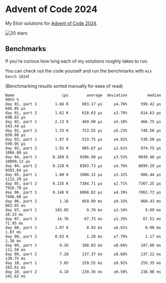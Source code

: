 # Advent of Code 2024

My Elixir solutions for [Advent of Code 2024](https://adventofcode.com/2024).

<!-- stars 2024 start --><img src="https://img.shields.io/static/v1?label=2024&message=20%20stars&style=for-the-badge&color=orange" alt="20 stars" /><!-- stars 2024 end -->

## Benchmarks

If you're curious how long each of my solutions roughly takes to run.

You can check out the code yourself and run the benchmarks with `mix bench 2024`!

(Benchmarking results sorted manually for ease of read)

```
Name                     ips        average  deviation         median         99th %
day 01, part 1        1.66 K      603.17 μs     ±4.76%      599.42 μs      684.85 μs
day 01, part 2        1.62 K      618.63 μs     ±3.79%      614.63 μs      690.83 μs
day 02, part 1        2.13 K      469.90 μs     ±5.18%      466.75 μs      543.44 μs
day 02, part 2        1.33 K      753.55 μs     ±5.23%      748.58 μs      850.00 μs
day 03, part 1        1.87 K      533.75 μs     ±4.92%      530.50 μs      599.95 μs
day 03, part 2        1.01 K      985.67 μs     ±2.61%      974.75 μs     1066.80 μs
day 04, part 1       0.109 K     9206.98 μs     ±3.53%     9049.48 μs    10099.13 μs
day 04, part 2       0.120 K     8363.73 μs     ±4.76%     8099.29 μs     9391.84 μs
day 05, part 1        1.00 K     1000.12 μs     ±3.32%      988.44 μs     1112.29 μs
day 05, part 2       0.135 K     7384.71 μs     ±2.71%     7367.25 μs     7916.79 μs
day 06, part 1       0.146 K     6868.82 μs     ±4.39%     7063.73 μs     7446.66 μs
day 06, part 2          1.16      859.99 ms     ±0.33%      860.43 ms      863.65 ms
day 07, part 1        103.05        9.70 ms     ±2.34%        9.69 ms       10.33 ms
day 07, part 2         14.76       67.73 ms     ±1.35%       67.51 ms       71.95 ms
day 08, part 1        1.07 K        0.93 ms     ±6.91%        0.90 ms        1.07 ms
day 08, part 2        0.83 K        1.20 ms     ±7.78%        1.17 ms        1.38 ms
day 09, part 1          9.26      108.03 ms     ±0.66%      107.88 ms      111.50 ms
day 09, part 2          7.28      137.37 ms     ±0.68%      137.22 ms      139.75 ms
day 10, part 1          3.85      259.55 ms     ±0.92%      259.35 ms      263.61 ms
day 10, part 2          4.18      239.36 ms     ±0.50%      238.98 ms      241.62 ms
```
